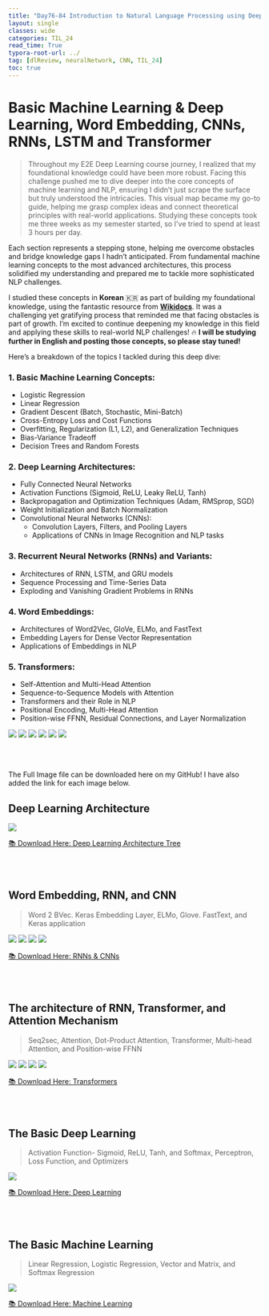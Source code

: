```yaml
---
title: "Day76-84 Introduction to Natural Language Processing using Deep Learning"
layout: single
classes: wide
categories: TIL_24
read_time: True
typora-root-url: ../
tag: [dlReview, neuralNetwork, CNN, TIL_24]
toc: true 
---
```


# Basic Machine Learning & Deep Learning, Word Embedding, CNNs, RNNs, LSTM and Transformer 

> Throughout my E2E Deep Learning course journey, I realized that my foundational knowledge could have been more robust. Facing this challenge pushed me to dive deeper into the core concepts of machine learning and NLP, ensuring I didn’t just scrape the surface but truly understood the intricacies. This visual map became my go-to guide, helping me grasp complex ideas and connect theoretical principles with real-world applications. Studying these concepts took me three weeks as my semester started, so I've tried to spend at least 3 hours per day. 

Each section represents a stepping stone, helping me overcome obstacles and bridge knowledge gaps I hadn’t anticipated. From fundamental machine learning concepts to the most advanced architectures, this process solidified my understanding and prepared me to tackle more sophisticated NLP challenges.

I studied these concepts in **Korean** 🇰🇷 as part of building my foundational knowledge, using the fantastic resource from [**Wikidocs**](https://wikidocs.net/book/2155). It was a challenging yet gratifying process that reminded me that facing obstacles is part of growth. I’m excited to continue deepening my knowledge in this field and applying these skills to real-world NLP challenges! 🔥 **I will be studying further in English and posting those concepts, so please stay tuned!** 



Here’s a breakdown of the topics I tackled during this deep dive:

### 1. Basic Machine Learning Concepts:

- Logistic Regression
- Linear Regression
- Gradient Descent (Batch, Stochastic, Mini-Batch)
- Cross-Entropy Loss and Cost Functions
- Overfitting, Regularization (L1, L2), and Generalization Techniques
- Bias-Variance Tradeoff
- Decision Trees and Random Forests

### 2. Deep Learning Architectures:

- Fully Connected Neural Networks
- Activation Functions (Sigmoid, ReLU, Leaky ReLU, Tanh)
- Backpropagation and Optimization Techniques (Adam, RMSprop, SGD)
- Weight Initialization and Batch Normalization
- Convolutional Neural Networks (CNNs):
  - Convolution Layers, Filters, and Pooling Layers
  - Applications of CNNs in Image Recognition and NLP tasks

### 3. Recurrent Neural Networks (RNNs) and Variants:

- Architectures of RNN, LSTM, and GRU models
- Sequence Processing and Time-Series Data
- Exploding and Vanishing Gradient Problems in RNNs

### 4. Word Embeddings:

- Architectures of Word2Vec, GloVe, ELMo, and FastText
- Embedding Layers for Dense Vector Representation
- Applications of Embeddings in NLP

### 5. Transformers:

- Self-Attention and Multi-Head Attention
- Sequence-to-Sequence Models with Attention
- Transformers and their Role in NLP
- Positional Encoding, Multi-Head Attention
- Position-wise FFNN, Residual Connections, and Layer Normalization



<img src="/blog/images/2024-10-06-TIL24_Day75-84_DL/2025C298-875F-448D-898B-32FB2EBEDE45_1_105_c.jpeg">

<img src="/blog/images/2024-10-06-TIL24_Day75-84_DL/9BDBC069-5FF1-4855-A6E0-94B4309A57D2_1_105_c.jpeg">

<img src="/blog/images/2024-10-06-TIL24_Day75-84_DL/BE078326-6FA1-4D2C-B3A0-0A62DDA2D95F_1_105_c.jpeg">

<img src="/blog/images/2024-10-06-TIL24_Day75-84_DL/ADA54717-25C5-4696-9F2E-787B4CE7924E_1_105_c.jpeg">

<img src="/blog/images/2024-10-06-TIL24_Day75-84_DL/88C2A7FC-61CB-4D31-BD0C-F138E824C232_1_105_c.jpeg">

<img src="/blog/images/2024-10-06-TIL24_Day75-84_DL/8869678B-259E-4D3B-8A86-4B299FF2C031_1_105_c.jpeg">

<br><Br>



The Full Image file can be downloaded here on my GitHub! I have also added the link for each image below.



## Deep Learning Architecture

<img src="/blog/images/2024-10-06-TIL24_Day75-84_DL/Drawing_9.jpg">

[📚 Download Here: Deep Learning Architecture Tree](https://github.com/leahnote01/blog/blob/978b8c0c6c31bd629f06f1b36ec723cffc54eb82/images/2024-10-06-TIL24_Day75-84_DL/Drawing_9.jpg)

<br><br>

## Word Embedding, RNN, and CNN

>  Word 2 BVec. Keras Embedding Layer, ELMo, Glove. FastText, and Keras application

<img src="/blog/images/2024-10-06-TIL24_Day75-84_DL/Drawing_8.jpg">

<img src="/blog/images/2024-10-06-TIL24_Day75-84_DL/Drawing_11.jpg">

<img src="/blog/images/2024-10-06-TIL24_Day75-84_DL/Drawing_12.jpg">

<img src="/blog/images/2024-10-06-TIL24_Day75-84_DL/Drawing_13.jpg">

[📚 Download Here: RNNs & CNNs](https://github.com/leahnote01/blog/blob/978b8c0c6c31bd629f06f1b36ec723cffc54eb82/images/2024-10-06-TIL24_Day75-84_DL/Drawing_8.jpg)



<br><Br>

## The architecture of RNN, Transformer, and Attention Mechanism

> Seq2sec, Attention, Dot-Product Attention, Transformer, Multi-head Attention, and Position-wise FFNN

<img src="/blog/images/2024-10-06-TIL24_Day75-84_DL/Drawing_7.jpg">

<img src="/blog/images/2024-10-06-TIL24_Day75-84_DL/Drawing_14.jpg">

<img src="/blog/images/2024-10-06-TIL24_Day75-84_DL/Drawing_15.jpg">

<img src="/blog/images/2024-10-06-TIL24_Day75-84_DL/Drawing_16.jpg">



[📚 Download Here: Transformers](https://github.com/leahnote01/blog/blob/978b8c0c6c31bd629f06f1b36ec723cffc54eb82/images/2024-10-06-TIL24_Day75-84_DL/Drawing_7.jpg)



<br><Br>

## The Basic Deep Learning

> Activation Function- Sigmoid, ReLU, Tanh, and Softmax, Perceptron, Loss Function, and Optimizers

<img src="/blog/images/2024-10-06-TIL24_Day75-84_DL/Drawing_6.jpg">

[📚 Download Here: Deep Learning](https://github.com/leahnote01/blog/blob/978b8c0c6c31bd629f06f1b36ec723cffc54eb82/images/2024-10-06-TIL24_Day75-84_DL/Drawing_6.jpg)

<br><br>



## The Basic Machine Learning

> Linear Regression, Logistic Regression, Vector and Matrix, and Softmax Regression

<img src="/blog/images/2024-10-06-TIL24_Day75-84_DL/Drawing_5.jpg">

[📚 Download Here: Machine Learning](https://github.com/leahnote01/blog/blob/978b8c0c6c31bd629f06f1b36ec723cffc54eb82/images/2024-10-06-TIL24_Day75-84_DL/Drawing_5.jpg)

<br><br>



